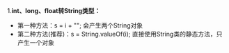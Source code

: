 1.**int、long、float转String类型：**  
- 第一种方法：s = i + "";   会产生两个String对象
- 第二种方法(推荐)：s = String.valueOf(i);  直接使用String类的静态方法，只产生一个对象

